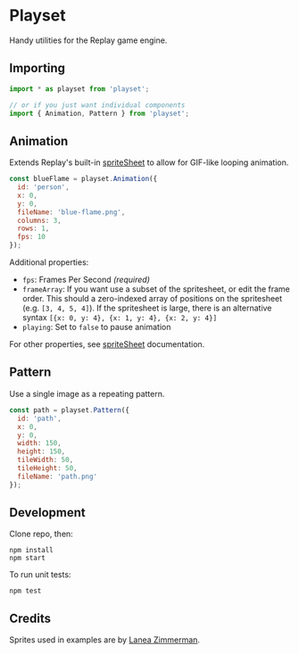 # Playset

Handy utilities for the Replay game engine.

## Importing

```js
import * as playset from 'playset';

// or if you just want individual components
import { Animation, Pattern } from 'playset';
```

## Animation

Extends Replay's built-in [spriteSheet](https://replay.js.org/docs/textures/#sprite-sheet) to allow for GIF-like looping animation.

```js
const blueFlame = playset.Animation({
  id: 'person',
  x: 0,
  y: 0,
  fileName: 'blue-flame.png',
  columns: 3,
  rows: 1,
  fps: 10
});
```

Additional properties:

* `fps`: Frames Per Second _(required)_
* `frameArray`: If you want use a subset of the spritesheet, or edit the frame order. This should a zero-indexed array of positions on the spritesheet (e.g. `[3, 4, 5, 4]`). If the spritesheet is large, there is an alternative syntax `[{x: 0, y: 4}, {x: 1, y: 4}, {x: 2, y: 4}]`
* `playing`: Set to `false` to pause animation

For other properties, see [spriteSheet](https://replay.js.org/docs/textures/#sprite-sheet) documentation.

## Pattern

Use a single image as a repeating pattern.

```js
const path = playset.Pattern({
  id: 'path',
  x: 0,
  y: 0,
  width: 150,
  height: 150,
  tileWidth: 50,
  tileHeight: 50,
  fileName: 'path.png'
});
```

## Development

Clone repo, then:

```
npm install
npm start
```

To run unit tests:

```
npm test
```

## Credits

Sprites used in examples are by [Lanea Zimmerman](https://opengameart.org/content/tiny-16-basic).